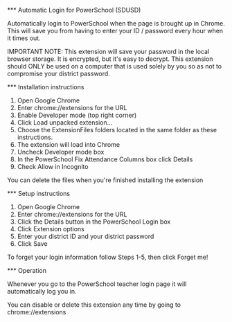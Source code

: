 *** Automatic Login for PowerSchool (SDUSD)

Automatically login to PowerSchool when the page is brought up in Chrome.  This will
save you from having to enter your ID / password every hour when it times out.

IMPORTANT NOTE: This extension will save your password in the local browser storage.
It is encrypted, but it's easy to decrypt.  This extension should ONLY be used on a
computer that is used solely by you so as not to compromise your district password.

*** Installation instructions

1. Open Google Chrome
2. Enter chrome://extensions for the URL
3. Enable Developer mode (top right corner)
4. Click Load unpacked extension...
5. Choose the ExtensionFiles folders located in the same folder as 
   these instructions.
6. The extension will load into Chrome
7. Uncheck Developer mode box
8. In the PowerSchool Fix Attendance Columns box click Details
9. Check Allow in Incognito

You can delete the files when you're finished installing the extension

*** Setup instructions

1. Open Google Chrome
2. Enter chrome://extensions for the URL
3. Click the Details button in the PowerSchool Login box
4. Click Extension options
5. Enter your district ID and your district password
6. Click Save

To forget your login information follow Steps 1-5, then click Forget me!

*** Operation

Whenever you go to the PowerSchool teacher login page it will automatically log you in.

You can disable or delete this extension any time by going to chrome://extensions
